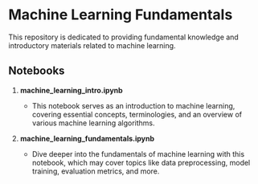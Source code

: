 # Machine Learning Fundamentals

This repository is dedicated to providing fundamental knowledge and introductory materials related to machine learning.

## Notebooks

1. **machine_learning_intro.ipynb**
   - This notebook serves as an introduction to machine learning, covering essential concepts, terminologies, and an overview of various machine learning algorithms.

2. **machine_learning_fundamentals.ipynb**
   - Dive deeper into the fundamentals of machine learning with this notebook, which may cover topics like data preprocessing, model training, evaluation metrics, and more.



